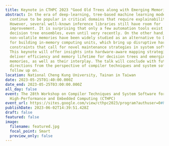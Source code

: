 ```yaml
---
title: Keynote in CTHPC 2023 "Good Old Trees along with Emerging Memories"
abstract: In the era of deep-learning, tree-based machine learning models
  continue to be popular in critical domains that require explainability.
  However, several well-known inference libraries still have room for
  improvement. It is surprising that only a few automation tools exist for
  decision tree ensembles, even until very recently. On the other hand, emerging
  non-volatile memories have been widely studied as an alternative to DRAM or
  for building in-memory computing units, which bring up disruptive hardware
  constraints that call for novel maintenance strategies in system software.
  This keynote will offer insights into hardware-aware mapping strategies that
  deliver efficiency and memory lifetime for decision trees and emerging
  memories, as well as their interplay. The talk will conclude with future
  directions from the perspective of compiler techniques and system software to
  follow up on.
location: National Cheng Kung University, Tainan in Taiwan
date: 2023-05-25T01:40:00.000Z
date_end: 2023-05-25T03:00:00.000Z
all_day: false
event: The 28th Workshop on Compiler Techniques and System Software for
  High-Performance and Embedded Computing (CTHPC)
event_url: https://sites.google.com/view/cthpc2023/program?authuser=0#h.1cg40socyzfj
publishDate: 2023-06-02T14:39:51.428Z
draft: false
featured: false
image:
  filename: featured.jpg
  focal_point: Smart
  preview_only: false
---
```

